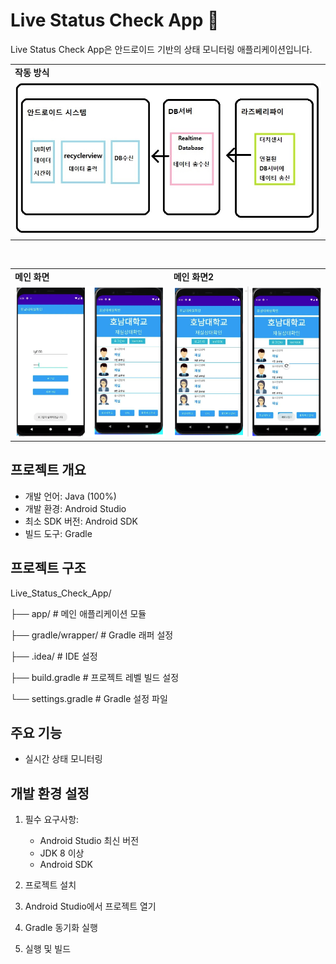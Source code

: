 # Live Status Check App 📱

Live Status Check App은 안드로이드 기반의 상태 모니터링 애플리케이션입니다.
<table>
<tr>
<td><b>작동 방식</b></td>
</tr>
<tr>
  <td><img src="https://raw.githubusercontent.com/lhg1006/portfolio-images/e68c1d680a5e0ccbda716b34dec41439bc986949/images/project/status-view-2.jpeg" width="100%" alt="메인 화면"></td>
</tr>
</table>  
<br/>
<table>
<tr>
<td><b>메인 화면</b></td>
<td><b>메인 화면2</b></td>
</tr>
<tr>
<td><img src="https://raw.githubusercontent.com/lhg1006/portfolio-images/e68c1d680a5e0ccbda716b34dec41439bc986949/images/project/status-view-0.png" width="100%" alt="메인 화면"></td>
<td><img src="https://raw.githubusercontent.com/lhg1006/portfolio-images/e68c1d680a5e0ccbda716b34dec41439bc986949/images/project/status-view-1.png" width="100%" alt="메인 화면"></td>
</tr>
<tr>
</table>

## 프로젝트 개요

- 개발 언어: Java (100%)
- 개발 환경: Android Studio
- 최소 SDK 버전: Android SDK
- 빌드 도구: Gradle

## 프로젝트 구조
<p>Live_Status_Check_App/</p>
<p>├── app/ # 메인 애플리케이션 모듈</p>
<p>├── gradle/wrapper/ # Gradle 래퍼 설정</p>
<p>├── .idea/ # IDE 설정</p>
<p>├── build.gradle # 프로젝트 레벨 빌드 설정</p>
<p>└── settings.gradle # Gradle 설정 파일</p>


## 주요 기능

- 실시간 상태 모니터링

## 개발 환경 설정

1. 필수 요구사항:
   - Android Studio 최신 버전
   - JDK 8 이상
   - Android SDK

2. 프로젝트 설치

3. Android Studio에서 프로젝트 열기

4. Gradle 동기화 실행

5. 실행 및 빌드
